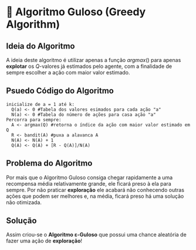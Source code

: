 # 🥄 Algoritmo Guloso (Greedy Algorithm)

## Ideia do Algoritmo
A ideia deste algoritmo é utilizar apenas a função *argmax*() para apenas **explotar** os *Q*-valores já estimados pelo agente, com a finalidade de sempre escolher a ação com maior valor estimado.

## Psuedo Código do Algoritmo
```
inicialize de a = 1 até k:
  Q(a) <- 0 #Tabela dos valores esimados para cada ação "a"
  N(a) <- 0 #Tabela do número de ações para casa ação "a"
Percorra para sempre:
  A <- argmax(Q) #retorna o índice da ação com maior valor estimado em Q
  R <- bandit(A) #puxa a alavanca A
  N(A) <- N(A) + 1
  Q(A) <- Q(A) + [R - Q(A)]/N(A) 
 ```

## Problema do Algoritmo
Por mais que o Algoritmo Guloso consiga chegar rapidamente a uma recompensa média relativamente grande, ele ficará preso à ela para sempre. Por não praticar **exploração** ele acabará não conhecendo outras ações que podem ser melhores e, na média, ficará preso há uma solução não otimizada.

## Solução
Assim criou-se o **Algoritmo &epsilon;-Guloso** que possui uma chance aleatória de fazer uma ação de **exploração**!
